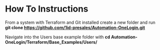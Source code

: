 # How To Instructions

From a system with Terraform and Git installed create a new folder and run **git clone https://github.com/1id-presales/Automation-OneLogin.git**

Navigate into the Users base example folder with **cd Automation-OneLogin/Terraform/Base_Examples/Users/**

